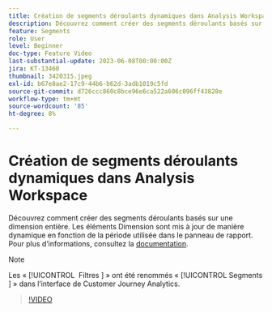 ```yaml
---
title: Création de segments déroulants dynamiques dans Analysis Workspace
description: Découvrez comment créer des segments déroulants basés sur une dimension entière. Les éléments Dimension sont mis à jour de manière dynamique en fonction de la période utilisée dans le panneau de rapport.
feature: Segments
role: User
level: Beginner
doc-type: Feature Video
last-substantial-update: 2023-06-08T00:00:00Z
jira: KT-13460
thumbnail: 3420315.jpeg
exl-id: b67e8ae2-17c9-44b6-b62d-3adb1019c5fd
source-git-commit: d726ccc860c8bce96e6ca522a606c096ff43828e
workflow-type: tm+mt
source-wordcount: '85'
ht-degree: 8%

---
```


# Création de segments déroulants dynamiques dans Analysis Workspace

Découvrez comment créer des segments déroulants basés sur une dimension entière. Les éléments Dimension sont mis à jour de manière dynamique en fonction de la période utilisée dans le panneau de rapport. Pour plus dʼinformations, consultez la [documentation](https://experienceleague.adobe.com/en/docs/analytics-platform/using/cja-components/cja-segments/create-filters).

>[!NOTE]
>
> Les « [!UICONTROL &#x200B; Filtres &#x200B;] » ont été renommés « [!UICONTROL &#x200B; Segments &#x200B;] » dans l’interface de Customer Journey Analytics.

>[!VIDEO](https://video.tv.adobe.com/v/3420315/?learn=on)
